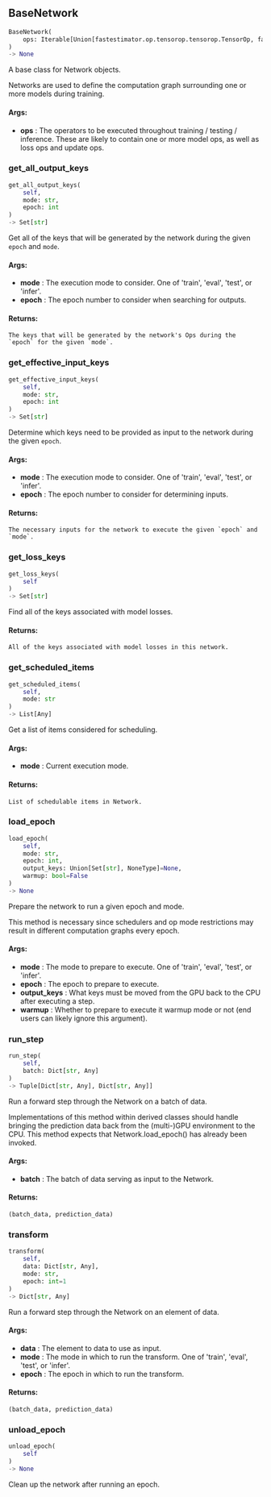 ## BaseNetwork
```python
BaseNetwork(
	ops: Iterable[Union[fastestimator.op.tensorop.tensorop.TensorOp, fastestimator.schedule.schedule.Scheduler[fastestimator.op.tensorop.tensorop.TensorOp]]]
)
-> None
```
A base class for Network objects.

Networks are used to define the computation graph surrounding one or more models during training.


#### Args:

* **ops** :  The operators to be executed throughout training / testing / inference. These are likely to contain one or        more model ops, as well as loss ops and update ops.

### get_all_output_keys
```python
get_all_output_keys(
	self,
	mode: str,
	epoch: int
)
-> Set[str]
```
Get all of the keys that will be generated by the network during the given `epoch` and `mode`.


#### Args:

* **mode** :  The execution mode to consider. One of 'train', 'eval', 'test', or 'infer'.
* **epoch** :  The epoch number to consider when searching for outputs.

#### Returns:
    The keys that will be generated by the network's Ops during the `epoch` for the given `mode`.

### get_effective_input_keys
```python
get_effective_input_keys(
	self,
	mode: str,
	epoch: int
)
-> Set[str]
```
Determine which keys need to be provided as input to the network during the given `epoch`.


#### Args:

* **mode** :  The execution mode to consider. One of 'train', 'eval', 'test', or 'infer'.
* **epoch** :  The epoch number to consider for determining inputs.

#### Returns:
    The necessary inputs for the network to execute the given `epoch` and `mode`.

### get_loss_keys
```python
get_loss_keys(
	self
)
-> Set[str]
```
Find all of the keys associated with model losses.


#### Returns:
    All of the keys associated with model losses in this network.

### get_scheduled_items
```python
get_scheduled_items(
	self,
	mode: str
)
-> List[Any]
```
Get a list of items considered for scheduling.


#### Args:

* **mode** :  Current execution mode.

#### Returns:
    List of schedulable items in Network.

### load_epoch
```python
load_epoch(
	self,
	mode: str,
	epoch: int,
	output_keys: Union[Set[str], NoneType]=None,
	warmup: bool=False
)
-> None
```
Prepare the network to run a given epoch and mode.

This method is necessary since schedulers and op mode restrictions may result in different computation graphs
every epoch.


#### Args:

* **mode** :  The mode to prepare to execute. One of 'train', 'eval', 'test', or 'infer'.
* **epoch** :  The epoch to prepare to execute.
* **output_keys** :  What keys must be moved from the GPU back to the CPU after executing a step.
* **warmup** :  Whether to prepare to execute it warmup mode or not (end users can likely ignore this argument).

### run_step
```python
run_step(
	self,
	batch: Dict[str, Any]
)
-> Tuple[Dict[str, Any], Dict[str, Any]]
```
Run a forward step through the Network on a batch of data.

Implementations of this method within derived classes should handle bringing the prediction data back from the
(multi-)GPU environment to the CPU. This method expects that Network.load_epoch() has already been invoked.


#### Args:

* **batch** :  The batch of data serving as input to the Network.

#### Returns:
    (batch_data, prediction_data)

### transform
```python
transform(
	self,
	data: Dict[str, Any],
	mode: str,
	epoch: int=1
)
-> Dict[str, Any]
```
Run a forward step through the Network on an element of data.


#### Args:

* **data** :  The element to data to use as input.
* **mode** :  The mode in which to run the transform. One of 'train', 'eval', 'test', or 'infer'.
* **epoch** :  The epoch in which to run the transform.

#### Returns:
    (batch_data, prediction_data)

### unload_epoch
```python
unload_epoch(
	self
)
-> None
```
Clean up the network after running an epoch.
        